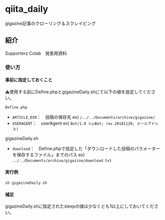# qiita_daily
gigazine記事のクローリング＆スクレイピング

## 紹介
Supporterz Colab　発表用資料

### 使い方

#### 事前に指定しておくこと
⚠️使用する前にDefine.phpとgigazineDaily.shにて以下の値を設定してください。

`Define.php`

- `ARTICLE_DIR`：　投稿の保存先 ex) `/../../Documents/archive/gigazine/`
- `USERAGENT`：　userAgent ex) `Bot/1.0 (◯◯Bot; rev.20181120; メールアドレス)`

gigazineDaily.sh

- `download`：　Define.phpで指定した「ダウンロードした投稿のパラメーターを保存するファイル」までのパス ex) `../../Documents/archive/gigazine/download.txt`
#### 実行例
```
sh gigazineDaily.sh
```

#### 補足
gigazineDaily.shに指定されたsleepの値は少なくとも1以上にしておいてください。
